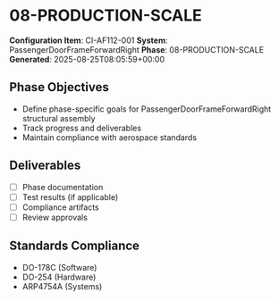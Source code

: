 # 08-PRODUCTION-SCALE

**Configuration Item**: CI-AF112-001
**System**: PassengerDoorFrameForwardRight
**Phase**: 08-PRODUCTION-SCALE
**Generated**: 2025-08-25T08:05:59+00:00

## Phase Objectives
- Define phase-specific goals for PassengerDoorFrameForwardRight structural assembly
- Track progress and deliverables
- Maintain compliance with aerospace standards

## Deliverables
- [ ] Phase documentation
- [ ] Test results (if applicable)
- [ ] Compliance artifacts
- [ ] Review approvals

## Standards Compliance
- DO-178C (Software)
- DO-254 (Hardware)
- ARP4754A (Systems)

